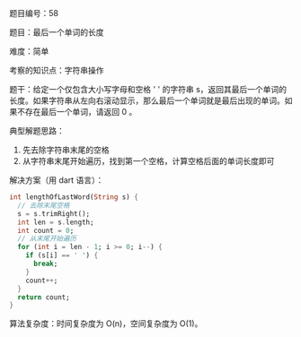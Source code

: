 题目编号：58

题目：最后一个单词的长度

难度：简单

考察的知识点：字符串操作

题干：给定一个仅包含大小写字母和空格 ' ' 的字符串 s，返回其最后一个单词的长度。如果字符串从左向右滚动显示，那么最后一个单词就是最后出现的单词。如果不存在最后一个单词，请返回 0 。

典型解题思路：

1. 先去除字符串末尾的空格
2. 从字符串末尾开始遍历，找到第一个空格，计算空格后面的单词长度即可

解决方案（用 dart 语言）：

```dart
int lengthOfLastWord(String s) {
  // 去除末尾空格
  s = s.trimRight();
  int len = s.length;
  int count = 0;
  // 从末尾开始遍历
  for (int i = len - 1; i >= 0; i--) {
    if (s[i] == ' ') {
      break;
    }
    count++;
  }
  return count;
}
```

算法复杂度：时间复杂度为 O(n)，空间复杂度为 O(1)。